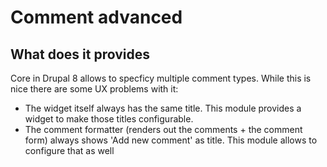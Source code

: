 # Comment advanced

## What does it provides
Core in Drupal 8 allows to specficy multiple comment types. While this is nice
there are some UX problems with it:

* The widget itself always has the same title. This module provides a widget to
  make those titles configurable.
* The comment formatter (renders out the comments + the comment form) always
  shows 'Add new comment' as title. This module allows to configure that as well
